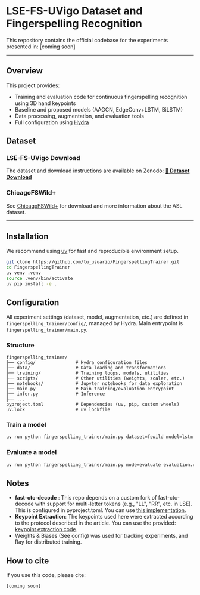 # LSE-FS-UVigo Dataset and Fingerspelling Recognition

This repository contains the official codebase for the experiments presented in: [coming soon]


---

## Overview

This project provides:

- Training and evaluation code for continuous fingerspelling recognition using 3D hand keypoints
- Baseline and proposed models (AAGCN, EdgeConv+LSTM, BiLSTM)
- Data processing, augmentation, and evaluation tools
- Full configuration using [Hydra](https://hydra.cc/)

## Dataset

### LSE-FS-UVigo Download

The dataset and download instructions are available on Zenodo:
**[📎 Dataset Download](https://zenodo.org/records/15797079)**

### ChicagoFSWild+

See [ChicagoFSWild+](https://home.ttic.edu/~klivescu/ChicagoFSWild.htm) for download and more information about the ASL dataset.

---

## Installation

We recommend using [uv](https://uv.pycqa.org/) for fast and reproducible environment setup.

```bash
git clone https://github.com/tu_usuario/FingerspellingTrainer.git
cd FingerspellingTrainer
uv venv .venv
source .venv/bin/activate
uv pip install -e .
```

## Configuration

All experiment settings (dataset, model, augmentation, etc.) are defined in `fingerspelling_trainer/config/`, managed by Hydra.
Main entrypoint is `fingerspelling_trainer/main.py`.

### Structure
```
fingerspelling_trainer/
├── config/               # Hydra configuration files
├── data/                 # Data loading and transformations
├── training/             # Training loops, models, utilities
├── scripts/              # Other utilities (weights, scaler, etc.)
├── notebooks/            # Jupyter notebooks for data exploration
├── main.py               # Main training/evaluation entrypoint
├── infer.py              # Inference
├── ...
pyproject.toml            # Dependencies (uv, pip, custom wheels)
uv.lock                   # uv lockfile
```

### Train a model

```bash
uv run python fingerspelling_trainer/main.py dataset=fswild model=lstm
```

### Evaluate a model
```bash
uv run python fingerspelling_trainer/main.py mode=evaluate evaluation.checkpoint_path="path/to/ckpt.ckpt"
```

## Notes
-  **fast-ctc-decode** : This repo depends on a custom fork of fast-ctc-decode with support for multi-letter tokens (e.g., "LL", "RR", etc. in LSE). This is configured in pyproject.toml. You can use [this implementation](https://github.com/lruanova/fast-ctc-decode).
- **Keypoint Extraction**: The keypoints used here were extracted according to the protocol described in the article. You can use the provided: [keypoint extraction code](https://github.com/lruanova/LSE-FS-UVigo-extraction/). 
- Weights & Biases (See config) was used for tracking experiments, and Ray for distributed training. 

## How to cite

If you use this code, please cite:
```
[coming soon]
```

